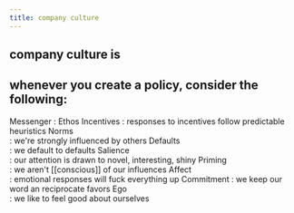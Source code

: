 ```yaml
---
title: company culture
---
```


## company culture is
## whenever you create a policy, consider the following:

Messenger
: Ethos
Incentives 
: responses to incentives follow predictable heuristics
Norms      
: we're strongly influenced by others
Defaults   
: we default to defaults
Salience   
: our attention is drawn to novel, interesting, shiny
Priming    
: we aren't [[conscious]] of our influences
Affect     
: emotional responses will fuck everything up
Commitment 
: we keep our word an reciprocate favors
Ego        
: we like to feel good about ourselves
